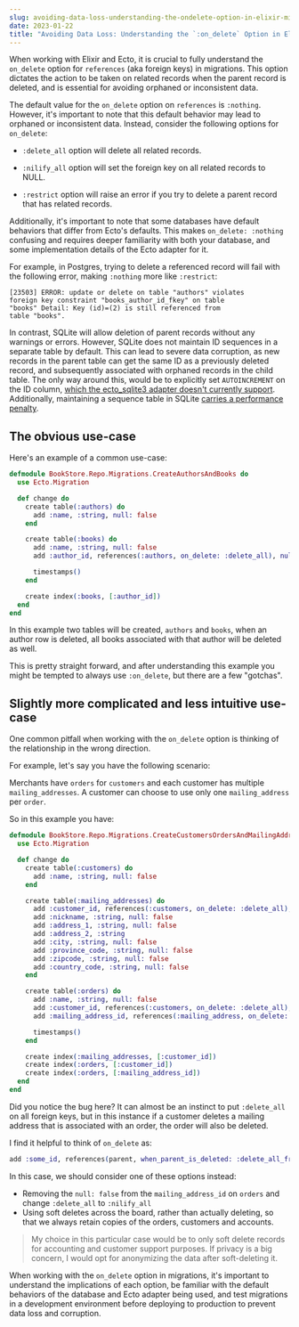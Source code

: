 ```yaml
---
slug: avoiding-data-loss-understanding-the-ondelete-option-in-elixir-migrations
date: 2023-01-22
title: "Avoiding Data Loss: Understanding the `:on_delete` Option in Elixir Migrations"
---
```


When working with Elixir and Ecto, it is crucial to fully understand the
`on_delete` option for `references` (aka foreign keys) in migrations. This
option dictates the action to be taken on related records when the parent record
is deleted, and is essential for avoiding orphaned or inconsistent data.

The default value for the `on_delete` option on `references` is `:nothing`.
However, it's important to note that this default behavior may lead to orphaned
or inconsistent data. Instead, consider the following options for `on_delete`:

- `:delete_all` option will delete all related records.

- `:nilify_all` option will set the foreign key on all related records to NULL.

- `:restrict` option will raise an error if you try to delete a parent record that has related records.


Additionally, it's important to note that some databases have default behaviors
that differ from Ecto's defaults. This makes `on_delete: :nothing` confusing and
requires deeper familiarity with both your database, and some implementation
details of the Ecto adapter for it.

For example, in Postgres, trying to delete a referenced record will fail with
the following error, making `:nothing` more like `:restrict`:

```
[23503] ERROR: update or delete on table "authors" violates
foreign key constraint "books_author_id_fkey" on table
"books" Detail: Key (id)=(2) is still referenced from
table "books".
```

In contrast, SQLite will allow deletion of parent records without any warnings
or errors. However, SQLite does not maintain ID sequences in a separate table by
default. This can lead to severe data corruption, as new records in the parent
table can get the same ID as a previously deleted record, and subsequently
associated with orphaned records in the child table. The only way around this,
would be to explicitly set `AUTOINCREMENT` on the ID column, [which the
ecto_sqlite3 adapter doesn't currently
support](https://github.com/elixir-sqlite/ecto_sqlite3/issues/94). Additionally,
maintaining a sequence table in SQLite [carries a performance
penalty](https://www.sqlite.org/autoinc.html).


## The obvious use-case

Here's an example of a common use-case:

```elixir
defmodule BookStore.Repo.Migrations.CreateAuthorsAndBooks do
  use Ecto.Migration

  def change do
    create table(:authors) do
      add :name, :string, null: false
    end

    create table(:books) do
      add :name, :string, null: false
      add :author_id, references(:authors, on_delete: :delete_all), null: false

      timestamps()
    end

    create index(:books, [:author_id])
  end
end
```

In this example two tables will be created, `authors` and `books`, when an
author row is deleted, all books associated with that author will be deleted as
well.

This is pretty straight forward, and after understanding this example you might
be tempted to always use `:on_delete`, but there are a few "gotchas".

## Slightly more complicated and less intuitive use-case
One common pitfall when working with the `on_delete` option is thinking of the
relationship in the wrong direction.

For example, let's say you have the following scenario:

Merchants have `orders` for `customers` and each customer has multiple
`mailing_addresses`. A customer can choose to use only one `mailing_address` per
`order`.

So in this example you have:


```elixir
defmodule BookStore.Repo.Migrations.CreateCustomersOrdersAndMailingAddresses do
  use Ecto.Migration

  def change do
    create table(:customers) do
      add :name, :string, null: false
    end

    create table(:mailing_addresses) do
      add :customer_id, references(:customers, on_delete: :delete_all), null: false
      add :nickname, :string, null: false
      add :address_1, :string, null: false
      add :address_2, :string
      add :city, :string, null: false
      add :province_code, :string, null: false
      add :zipcode, :string, null: false
      add :country_code, :string, null: false
    end

    create table(:orders) do
      add :name, :string, null: false
      add :customer_id, references(:customers, on_delete: :delete_all), null: false
      add :mailing_address_id, references(:mailing_address, on_delete: :delete_all), null: false

      timestamps()
    end

    create index(:mailing_addresses, [:customer_id])
    create index(:orders, [:customer_id])
    create index(:orders, [:mailing_address_id])
  end
end
```

Did you notice the bug here? It can almost be an instinct to put `:delete_all`
on all foreign keys, but in this instance if a customer deletes a mailing
address that is associated with an order, the order will also be deleted.

I find it helpful to think of `on_delete` as:

```elixir
add :some_id, references(parent, when_parent_is_deleted: :delete_all_from_this_table)
```

In this case, we should consider one of these options instead:
- Removing the `null: false` from the `mailing_address_id` on `orders` and change
  `:delete_all` to `:nilify_all`
- Using soft deletes across the board, rather than actually deleting, so that we
  always retain copies of the orders, customers and accounts.

> My choice in this particular case would be to only soft delete records for
> accounting and customer support purposes. If privacy is a big concern, I would
> opt for anonymizing the data after soft-deleting it.

When working with the `on_delete` option in migrations, it's important to understand
the implications of each option, be familiar with the default behaviors of the
database and Ecto adapter being used, and test migrations in a development
environment before deploying to production to prevent data loss and corruption.
